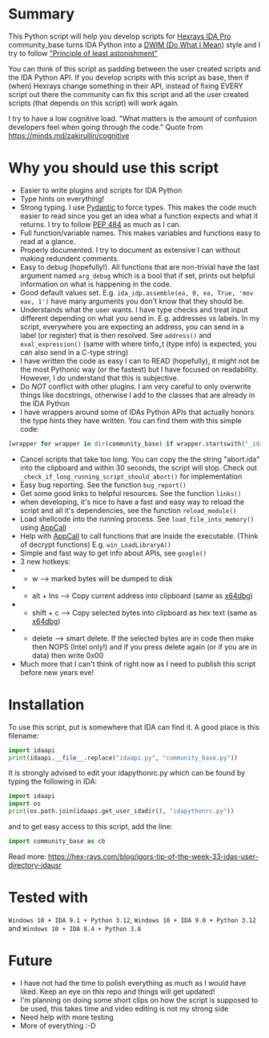 # Summary
This Python script will help you develop scripts for [Hexrays IDA Pro](https://hex-rays.com/ida-pro)
community_base turns IDA Python into a [DWIM (Do What I Mean)](https://en.wikipedia.org/wiki/DWIM) style and I try to follow ["Principle of least astonishment"](https://en.wikipedia.org/wiki/Principle_of_least_astonishment)

You can think of this script as padding between the user created scripts and the IDA Python API.
If you develop scripts with this script as base, then if (when) Hexrays change something in their API, instead of fixing EVERY script out there
the community can fix this script and all the user created scripts (that depends on this script) will work again.

I try to have a low cognitive load. "What matters is the amount of confusion developers feel when going through the code." Quote from <https://minds.md/zakirullin/cognitive>

# Why you should use this script
- Easier to write plugins and scripts for IDA Python
- Type hints on everything!
- Strong typing. I use [Pydantic](https://docs.pydantic.dev/latest/) to force types. This makes the code much easier to read since you get an idea what a function expects and what it returns. I try to follow [PEP 484](https://peps.python.org/pep-0484/) as much as I can.
- Full function/variable names. This makes variables and functions easy to read at a glance.
- Properly documented. I try to document as extensive I can without making redundent comments.
- Easy to debug (hopefully!). All functions that are non-trivial have the last argument named ```arg_debug``` which is a bool that if set, prints out helpful information on what is happening in the code.
- Good default values set. E.g. ```ida_idp.assemble(ea, 0, ea, True, 'mov eax, 1')``` have many arguments you don't know that they should be.
- Understands what the user wants. I have type checks and treat input different depending on what you send in. E.g. addresses vs labels. In my script, everywhere you are expecting an address, you can send in a label (or register) that is then resolved. See ```address()``` and ```eval_expression()``` (same with where tinfo_t (type info) is expected, you can also send in a C-type string)
- I have written the code as easy I can to READ (hopefully), it might not be the most Pythonic way (or the fastest) but I have focused on readability. However, I do understand that this is subjective.
- Do _NOT_ conflict with other plugins. I am very careful to only overwrite things like docstrings, otherwise I add to the classes that are already in the IDA Python
- I have wrappers around some of IDAs Python APIs that actually honors the type hints they have written. You can find them with this simple code:
```python
[wrapper for wrapper in dir(community_base) if wrapper.startswith("_idaapi_")]
```
- Cancel scripts that take too long. You can copy the the string "abort.ida" into the clipboard and within 30 seconds, the script will stop. Check out ```_check_if_long_running_script_should_abort()``` for implementation
- Easy bug reporting. See the function ```bug_report()```
- Get some good links to helpful resources. See the function ```links()```
- when developing, it's nice to have a fast and easy way to reload the script and all it's dependencies, see the function ```reload_module()```
- Load shellcode into the running process. See ```load_file_into_memory()``` using [AppCall](https://www.youtube.com/watch?v=GZUHXkV0vdM)
- Help with [AppCall](https://www.youtube.com/watch?v=GZUHXkV0vdM) to call functions that are inside the executable. (Think of decrypt functions) E.g. ```win_LoadLibraryA()```
- Simple and fast way to get info about APIs, see ```google()```
- 3 new hotkeys:
- - w --> marked bytes will be dumped to disk
- - alt + Ins --> Copy current address into clipboard (same as [x64dbg](https://x64dbg.com/))
- - shift + c --> Copy selected bytes into clipboard as hex text (same as [x64dbg](https://x64dbg.com/))
- - delete --> smart delete. If the selected bytes are in code then make then NOPS (Intel only!) and if you press delete again (or if you are in data) then write 0x00
- Much more that I can't think of right now as I need to publish this script before new years eve!

# Installation
To use this script, put is somewhere that IDA can find it. A good place is this filename:
```python
import idaapi
print(idaapi.__file__.replace("idaapi.py", "community_base.py"))
```
It is strongly advised to edit your idapythonrc.py which can be found by typing the following in IDA:
```python
import idaapi
import os
print(os.path.join(idaapi.get_user_idadir(), "idapythonrc.py"))
```
and to get easy access to this script, add the line:
```python
import community_base as cb
```
Read more: <https://hex-rays.com/blog/igors-tip-of-the-week-33-idas-user-directory-idausr>


# Tested with
```Windows 10 + IDA 9.1 + Python 3.12```, ```Windows 10 + IDA 9.0 + Python 3.12``` and ```Windows 10 + IDA 8.4 + Python 3.8```

# Future
- I have not had the time to polish everything as much as I would have liked. Keep an eye on this repo and things will get updated!
- I'm planning on doing some short clips on how the script is supposed to be used, this takes time and video editing is not my strong side
- Need help with more testing
- More of everything :-D
